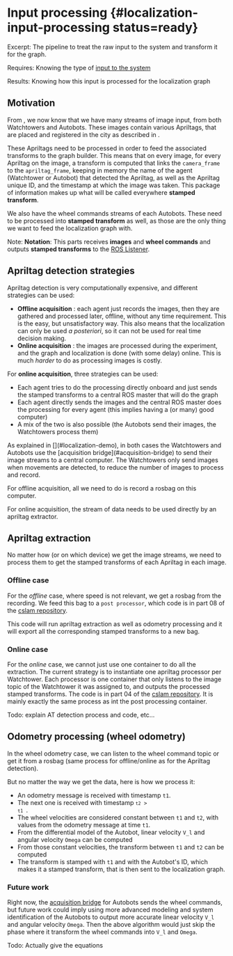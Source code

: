 # Input processing {#localization-input-processing status=ready}

Excerpt: The pipeline to treat the raw input to the system and transform it for the graph.

<div class='requirements' markdown="1">

Requires: Knowing the type of [input to the system](#localization-input)

Results: Knowing how this input is processed for the localization graph
</div>

<minitoc/>

## Motivation

From [](#localization-input), we now know that we have many streams of image input, from both Watchtowers and Autobots. These images contain various Apriltags, that are placed and registered in the city as described in [](#localization-apriltags-specs).

These Apriltags need to be processed in order to feed the associated transforms to the graph builder. This means that on every image, for every Apriltag on the image, a transform is computed that links the `camera_frame` to the `apriltag_frame`, keeping in memory the name of the agent (Watchtower or Autobot) that detected the Apriltag, as well as the Apriltag unique ID, and the timestamp at which the image was taken. This package of information makes up what will be called everywhere **stamped transform**.

We also have the wheel commands streams of each Autobots. These need to be processed into **stamped transform** as well, as those are the only thing we want to feed the localization graph with.

Note: **Notation**: This parts receives **images** and **wheel commands** and outputs **stamped transforms** to the [ROS Listener](#localization-ros-listener).

## Apriltag detection strategies

Apriltag detection is very computationally expensive, and different strategies can be used:

* **Offline acquisition** : each agent just records the images, then they are gathered and processed later, offline, without any time requirement. This is the easy, but unsatisfactory way. This also means that the localization can only be used *a posteriori*, so it can not be used for real time decision making.
* **Online acquisition** : the images are processed during the experiment, and the graph and localization is done (with some delay) online. This is much *harder* to do as processing images is costly.

For **online acquisition**, three strategies can be used:

* Each agent tries to do the processing directly onboard and just sends the stamped transforms to a central ROS master that will do the graph
* Each agent directly sends the images and the central ROS master does the processing for every agent (this implies having a (or many) good computer)
* A mix of the two is also possible (the Autobots send their images, the Watchtowers process them)


<div markdown="1" class="draft">
As explained in [](#localization-demo), in both cases the Watchtowers and Autobots use the [acquisition bridge](#acquisition-bridge) to send their image streams to a central computer. The Watchtowers only send images when movements are detected, to reduce the number of images to process and record.
</div>

For offline acquisition, all we need to do is record a rosbag on this computer.

For online acquisition, the stream of data needs to be used directly by an apriltag extractor.

## Apriltag extraction

No matter how (or on which device) we get the image streams, we need to process them to get the stamped transforms of each Apriltag in each image.

### Offline case

For the *offline* case, where speed is not relevant, we get a rosbag from the recording. We feed this bag to a `post processor`, which code is in part 08 of the [cslam repository](https://github.com/duckietown/duckietown-cslam).

This code will run apriltag extraction as well as odometry processing and it will export all the corresponding stamped transforms to a new bag.

### Online case

For the *online* case, we cannot just use one container to do all the extraction. The current strategy is to instantiate one apriltag processor per Watchtower. Each processor is one container that only listens to the image topic of the Watchtower it was assigned to, and outputs the processed stamped transforms. The code is in part 04 of the [cslam repository](https://github.com/duckietown/duckietown-cslam). It is mainly exactly the same process as int the post processing container.

Todo: explain AT detection process and code, etc...

## Odometry processing (wheel odometry)

In the wheel odometry case, we can listen to the wheel command topic or get it from a rosbag (same process for offline/online as for the Apriltag detection).

But no matter the way we get the data, here is how we process it:

* An odometry message is received with timestamp `t1`.
* The next one is received with timestamp <code>`t2` > `t1` </code>.
* The wheel velocities are considered constant between `t1` and `t2`, with values from the odometry message at time `t1`.
* From the differential model of the Autobot, linear velocity `V_l` and angular velocity `Omega` can be computed
* From those constant velocities, the transform between `t1` and `t2` can be computed
* The transform is stamped with `t1` and with the Autobot's ID, which makes it a stamped transform, that is then sent to the localization graph.

### Future work

Right now, the [acquisition bridge](#acquisition-bridge) for Autobots sends the wheel commands, but future work could imply using more advanced modeling and system identification of the Autobots to output more accurate linear velocity `V_l` and angular velocity `Omega`. Then the above algorithm would just skip the phase where it transform the wheel commands into  `V_l` and `Omega`.

Todo: Actually give the equations
